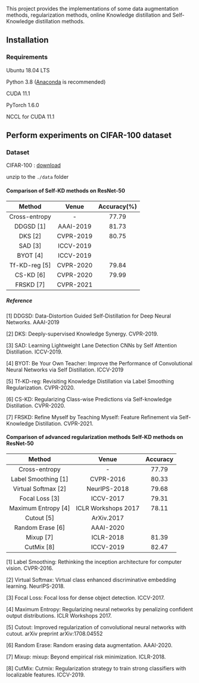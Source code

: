 This project provides the implementations of some data augmentation methods, regularization methods, online Knowledge distillation and Self-Knowledge distillation methods.

## Installation

### Requirements

Ubuntu 18.04 LTS

Python 3.8 ([Anaconda](https://www.anaconda.com/) is recommended)

CUDA 11.1

PyTorch 1.6.0

NCCL for CUDA 11.1

## Perform experiments on CIFAR-100 dataset
### Dataset
CIFAR-100 : [download](http://www.cs.toronto.edu/~kriz/cifar-100-python.tar.gz)

unzip to the `./data` folder

#### Comparison of Self-KD methods on ResNet-50
| Method | Venue | Accuracy(%) |
|:---------------:|:-----------------:|:-----------------:|
| Cross-entropy | - | 77.79 |
| DDGSD [1] |  AAAI-2019 | 81.73 |
| DKS [2]|  CVPR-2019 | 80.75 |
| SAD [3] |  ICCV-2019 |  |
| BYOT [4] |  ICCV-2019 |  |
| Tf-KD-reg [5] | CVPR-2020 | 79.84 | 
| CS-KD [6]|  CVPR-2020 | 79.99 |
|  FRSKD [7]|  CVPR-2021 |    |

##### Reference
[1] DDGSD: Data-Distortion Guided Self-Distillation for Deep Neural Networks. AAAI-2019

[2] DKS: Deeply-supervised Knowledge Synergy. CVPR-2019.

[3] SAD: Learning Lightweight Lane Detection CNNs by Self Attention Distillation. ICCV-2019.

[4] BYOT: Be Your Own Teacher: Improve the Performance of Convolutional Neural Networks via Self Distillation. ICCV-2019

[5] Tf-KD-reg: Revisiting Knowledge Distillation via Label Smoothing Regularization. CVPR-2020.

[6] CS-KD: Regularizing Class-wise Predictions via Self-knowledge Distillation. CVPR-2020.

[7] FRSKD: Refine Myself by Teaching Myself: Feature Refinement via Self-Knowledge Distillation. CVPR-2021.

#### Comparison of advanced regularization methods Self-KD methods on ResNet-50

| Method | Venue | Accuracy |
|:---------------:|:-----------------:|:-----------------:|
| Cross-entropy | - | 77.79 | 
| Label Smoothing [1] | CVPR-2016 | 80.33 | 
| Virtual Softmax [2] | NeurIPS-2018 | 79.68 | 
| Focal Loss [3]| ICCV-2017 | 79.31 | 
| Maximum Entropy [4] | ICLR Workshops 2017 | 78.11 | 
| Cutout [5]| ArXiv.2017 |  |
| Random Erase [6]| AAAI-2020 |  |
| Mixup [7]| ICLR-2018 | 81.39 |
| CutMix [8]| ICCV-2019 | 82.47 |

[1] Label Smoothing: Rethinking the inception architecture for computer vision. CVPR-2016.

[2] Virtual Softmax:  Virtual class enhanced discriminative embedding learning. NeurIPS-2018.

[3] Focal Loss: Focal loss for dense object detection. ICCV-2017. 

[4] Maximum Entropy: Regularizing neural networks by penalizing confident output distributions. ICLR Workshops 2017.

[5] Cutout: Improved regularization of convolutional neural networks with cutout. arXiv preprint arXiv:1708.04552

[6] Random Erase: Random erasing data augmentation. AAAI-2020.

[7] Mixup: mixup: Beyond empirical risk minimization. ICLR-2018.

[8] CutMix: Cutmix: Regularization strategy to train strong classifiers with localizable features. ICCV-2019.


